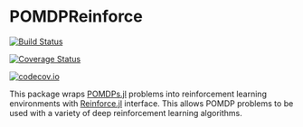 # POMDPReinforce

[![Build Status](https://travis-ci.org/etotheipluspi/POMDPReinforce.jl.svg?branch=master)](https://travis-ci.org/etotheipluspi/POMDPReinforce.jl)

[![Coverage Status](https://coveralls.io/repos/etotheipluspi/POMDPReinforce.jl/badge.svg?branch=master&service=github)](https://coveralls.io/github/etotheipluspi/POMDPReinforce.jl?branch=master)

[![codecov.io](http://codecov.io/github/etotheipluspi/POMDPReinforce.jl/coverage.svg?branch=master)](http://codecov.io/github/etotheipluspi/POMDPReinforce.jl?branch=master)

This package wraps [POMDPs.jl]() problems into reinforcement learning environments with [Reinforce.jl]() interface. 
This allows POMDP problems to be used with a variety of deep reinforcement learning algorithms. 

